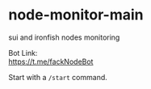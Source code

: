 # node-monitor-main

sui and ironfish nodes monitoring  

Bot Link:  
https://t.me/fackNodeBot  

Start with a `/start` command.
